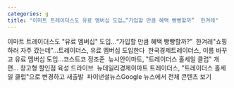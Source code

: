 ```yaml
---
categories: g
title: "이마트 트레이더스도 유료 멤버십 도입…“가입할 만큼 혜택 빵빵할까”  한겨레"
---
```

이마트 트레이더스도 "유료 멤버십" 도입…“가입할 만큼 혜택 빵빵할까?”&nbsp;&nbsp;한겨레"쇼핑하러 자주 갔는데"…트레이더스, 유료 멤버십 도입한다&nbsp;&nbsp;한국경제트레이더스, 이름 바꾸고 유료 멤버십 도입...코스트코 정조준&nbsp;&nbsp;뉴시안이마트, "트레이더스 홀세일 클럽" 개편… 창고형 할인점 육성 드라이브&nbsp;&nbsp;뉴데일리경제이마트 트레이더스, "트레이더스 홀세일 클럽"으로 변경하고 새출발&nbsp;&nbsp;파이낸셜뉴스Google 뉴스에서 전체 콘텐츠 보기